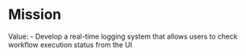 # Mission

Value: - Develop a real-time logging system that allows users to check workflow execution status from the UI
